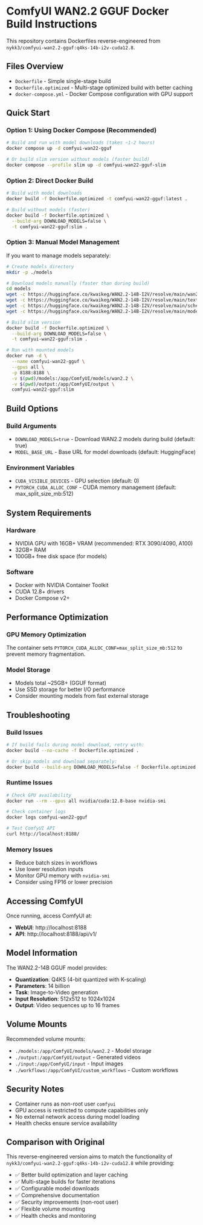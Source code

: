# ComfyUI WAN2.2 GGUF Docker Build Instructions

This repository contains Dockerfiles reverse-engineered from `nykk3/comfyui-wan2.2-gguf:q4ks-14b-i2v-cuda12.8`.

## Files Overview

- `Dockerfile` - Simple single-stage build
- `Dockerfile.optimized` - Multi-stage optimized build with better caching
- `docker-compose.yml` - Docker Compose configuration with GPU support

## Quick Start

### Option 1: Using Docker Compose (Recommended)

```bash
# Build and run with model downloads (takes ~1-2 hours)
docker compose up -d comfyui-wan22-gguf

# Or build slim version without models (faster build)
docker compose --profile slim up -d comfyui-wan22-gguf-slim
```

### Option 2: Direct Docker Build

```bash
# Build with model downloads
docker build -f Dockerfile.optimized -t comfyui-wan22-gguf:latest .

# Build without models (faster)
docker build -f Dockerfile.optimized \
  --build-arg DOWNLOAD_MODELS=false \
  -t comfyui-wan22-gguf:slim .
```

### Option 3: Manual Model Management

If you want to manage models separately:

```bash
# Create models directory
mkdir -p ./models

# Download models manually (faster than during build)
cd models
wget -c https://huggingface.co/kwaikeg/WAN2.2-14B-I2V/resolve/main/wan2.2-14b-i2v-q4ks.gguf
wget -c https://huggingface.co/kwaikeg/WAN2.2-14B-I2V/resolve/main/text_encoder.safetensors
wget -c https://huggingface.co/kwaikeg/WAN2.2-14B-I2V/resolve/main/scheduler_config.json
wget -c https://huggingface.co/kwaikeg/WAN2.2-14B-I2V/resolve/main/model_index.json

# Build slim version
docker build -f Dockerfile.optimized \
  --build-arg DOWNLOAD_MODELS=false \
  -t comfyui-wan22-gguf:slim .

# Run with mounted models
docker run -d \
  --name comfyui-wan22-gguf \
  --gpus all \
  -p 8188:8188 \
  -v $(pwd)/models:/app/ComfyUI/models/wan2.2 \
  -v $(pwd)/output:/app/ComfyUI/output \
  comfyui-wan22-gguf:slim
```

## Build Options

### Build Arguments

- `DOWNLOAD_MODELS=true` - Download WAN2.2 models during build (default: true)
- `MODEL_BASE_URL` - Base URL for model downloads (default: HuggingFace)

### Environment Variables

- `CUDA_VISIBLE_DEVICES` - GPU selection (default: 0)
- `PYTORCH_CUDA_ALLOC_CONF` - CUDA memory management (default: max_split_size_mb:512)

## System Requirements

### Hardware
- NVIDIA GPU with 16GB+ VRAM (recommended: RTX 3090/4090, A100)
- 32GB+ RAM
- 100GB+ free disk space (for models)

### Software
- Docker with NVIDIA Container Toolkit
- CUDA 12.8+ drivers
- Docker Compose v2+

## Performance Optimization

### GPU Memory Optimization
The container sets `PYTORCH_CUDA_ALLOC_CONF=max_split_size_mb:512` to prevent memory fragmentation.

### Model Storage
- Models total ~25GB+ (GGUF format)
- Use SSD storage for better I/O performance
- Consider mounting models from fast external storage

## Troubleshooting

### Build Issues
```bash
# If build fails during model download, retry with:
docker build --no-cache -f Dockerfile.optimized .

# Or skip models and download separately:
docker build --build-arg DOWNLOAD_MODELS=false -f Dockerfile.optimized .
```

### Runtime Issues
```bash
# Check GPU availability
docker run --rm --gpus all nvidia/cuda:12.8-base nvidia-smi

# Check container logs
docker logs comfyui-wan22-gguf

# Test ComfyUI API
curl http://localhost:8188/
```

### Memory Issues
- Reduce batch sizes in workflows
- Use lower resolution inputs
- Monitor GPU memory with `nvidia-smi`
- Consider using FP16 or lower precision

## Accessing ComfyUI

Once running, access ComfyUI at:
- **WebUI**: http://localhost:8188
- **API**: http://localhost:8188/api/v1/

## Model Information

The WAN2.2-14B GGUF model provides:
- **Quantization**: Q4KS (4-bit quantized with K-scaling)
- **Parameters**: 14 billion
- **Task**: Image-to-Video generation
- **Input Resolution**: 512x512 to 1024x1024
- **Output**: Video sequences up to 16 frames

## Volume Mounts

Recommended volume mounts:
- `./models:/app/ComfyUI/models/wan2.2` - Model storage
- `./output:/app/ComfyUI/output` - Generated videos
- `./input:/app/ComfyUI/input` - Input images
- `./workflows:/app/ComfyUI/custom_workflows` - Custom workflows

## Security Notes

- Container runs as non-root user `comfyui`
- GPU access is restricted to compute capabilities only
- No external network access during model loading
- Health checks ensure service availability

## Comparison with Original

This reverse-engineered version aims to match the functionality of `nykk3/comfyui-wan2.2-gguf:q4ks-14b-i2v-cuda12.8` while providing:

- ✅ Better build optimization and layer caching
- ✅ Multi-stage builds for faster iterations
- ✅ Configurable model downloads
- ✅ Comprehensive documentation
- ✅ Security improvements (non-root user)
- ✅ Flexible volume mounting
- ✅ Health checks and monitoring